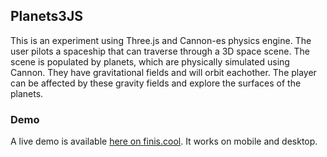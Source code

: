 ## Planets3JS
This is an experiment using Three.js and Cannon-es physics engine. The user pilots a spaceship that can traverse through a 3D space scene. The scene is populated by planets, which are physically simulated using Cannon. They have gravitational fields and will orbit eachother. The player can be affected by these gravity fields and explore the surfaces of the planets.

### Demo

A live demo is available [here on finis.cool](https://www.finis.cool/planets3js). It works on mobile and desktop.
